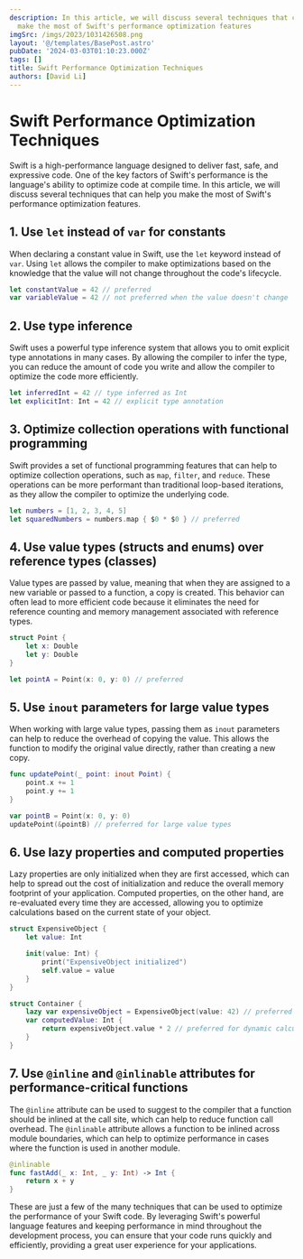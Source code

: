 ```yaml
---
description: In this article, we will discuss several techniques that can help you
  make the most of Swift's performance optimization features
imgSrc: /imgs/2023/1031426508.png
layout: '@/templates/BasePost.astro'
pubDate: '2024-03-03T01:10:23.000Z'
tags: []
title: Swift Performance Optimization Techniques
authors: [David Li]
---
```


# Swift Performance Optimization Techniques

Swift is a high-performance language designed to deliver fast, safe, and expressive code. One of the key factors of Swift's performance is the language's ability to optimize code at compile time. In this article, we will discuss several techniques that can help you make the most of Swift's performance optimization features.

## 1. Use `let` instead of `var` for constants

When declaring a constant value in Swift, use the `let` keyword instead of `var`. Using `let` allows the compiler to make optimizations based on the knowledge that the value will not change throughout the code's lifecycle.

```swift
let constantValue = 42 // preferred
var variableValue = 42 // not preferred when the value doesn't change
```

## 2. Use type inference

Swift uses a powerful type inference system that allows you to omit explicit type annotations in many cases. By allowing the compiler to infer the type, you can reduce the amount of code you write and allow the compiler to optimize the code more efficiently.

```swift
let inferredInt = 42 // type inferred as Int
let explicitInt: Int = 42 // explicit type annotation
```

## 3. Optimize collection operations with functional programming

Swift provides a set of functional programming features that can help to optimize collection operations, such as `map`, `filter`, and `reduce`. These operations can be more performant than traditional loop-based iterations, as they allow the compiler to optimize the underlying code.

```swift
let numbers = [1, 2, 3, 4, 5]
let squaredNumbers = numbers.map { $0 * $0 } // preferred
```

## 4. Use value types (structs and enums) over reference types (classes)

Value types are passed by value, meaning that when they are assigned to a new variable or passed to a function, a copy is created. This behavior can often lead to more efficient code because it eliminates the need for reference counting and memory management associated with reference types.

```swift
struct Point {
    let x: Double
    let y: Double
}

let pointA = Point(x: 0, y: 0) // preferred
```

## 5. Use `inout` parameters for large value types

When working with large value types, passing them as `inout` parameters can help to reduce the overhead of copying the value. This allows the function to modify the original value directly, rather than creating a new copy.

```swift
func updatePoint(_ point: inout Point) {
    point.x += 1
    point.y += 1
}

var pointB = Point(x: 0, y: 0)
updatePoint(&pointB) // preferred for large value types
```

## 6. Use lazy properties and computed properties

Lazy properties are only initialized when they are first accessed, which can help to spread out the cost of initialization and reduce the overall memory footprint of your application. Computed properties, on the other hand, are re-evaluated every time they are accessed, allowing you to optimize calculations based on the current state of your object.

```swift
struct ExpensiveObject {
    let value: Int

    init(value: Int) {
        print("ExpensiveObject initialized")
        self.value = value
    }
}

struct Container {
    lazy var expensiveObject = ExpensiveObject(value: 42) // preferred for expensive initialization
    var computedValue: Int {
        return expensiveObject.value * 2 // preferred for dynamic calculations
    }
}
```

## 7. Use `@inline` and `@inlinable` attributes for performance-critical functions

The `@inline` attribute can be used to suggest to the compiler that a function should be inlined at the call site, which can help to reduce function call overhead. The `@inlinable` attribute allows a function to be inlined across module boundaries, which can help to optimize performance in cases where the function is used in another module.

```swift
@inlinable
func fastAdd(_ x: Int, _ y: Int) -> Int {
    return x + y
}
```

These are just a few of the many techniques that can be used to optimize the performance of your Swift code. By leveraging Swift's powerful language features and keeping performance in mind throughout the development process, you can ensure that your code runs quickly and efficiently, providing a great user experience for your applications.